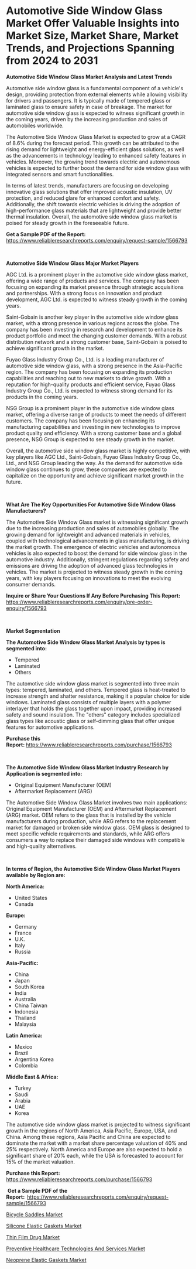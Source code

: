 <p><h1>Automotive Side Window Glass Market Offer Valuable Insights into Market Size, Market Share, Market Trends, and Projections Spanning from 2024 to 2031</h1></p><p><strong>Automotive Side Window Glass Market Analysis and Latest Trends</strong></p>
<p><p>Automotive side window glass is a fundamental component of a vehicle's design, providing protection from external elements while allowing visibility for drivers and passengers. It is typically made of tempered glass or laminated glass to ensure safety in case of breakage. The market for automotive side window glass is expected to witness significant growth in the coming years, driven by the increasing production and sales of automobiles worldwide.</p><p>The Automotive Side Window Glass Market is expected to grow at a CAGR of 8.6% during the forecast period. This growth can be attributed to the rising demand for lightweight and energy-efficient glass solutions, as well as the advancements in technology leading to enhanced safety features in vehicles. Moreover, the growing trend towards electric and autonomous vehicles is expected to further boost the demand for side window glass with integrated sensors and smart functionalities.</p><p>In terms of latest trends, manufacturers are focusing on developing innovative glass solutions that offer improved acoustic insulation, UV protection, and reduced glare for enhanced comfort and safety. Additionally, the shift towards electric vehicles is driving the adoption of high-performance glass materials that are lightweight and provide better thermal insulation. Overall, the automotive side window glass market is poised for steady growth in the foreseeable future.</p></p>
<p><strong>Get a Sample PDF of the Report:&nbsp;</strong> <a href="https://www.reliableresearchreports.com/enquiry/request-sample/1566793">https://www.reliableresearchreports.com/enquiry/request-sample/1566793</a></p>
<p>&nbsp;</p>
<p><strong>Automotive Side Window Glass Major Market Players</strong></p>
<p><p>AGC Ltd. is a prominent player in the automotive side window glass market, offering a wide range of products and services. The company has been focusing on expanding its market presence through strategic acquisitions and partnerships. With a strong focus on innovation and product development, AGC Ltd. is expected to witness steady growth in the coming years.</p><p>Saint-Gobain is another key player in the automotive side window glass market, with a strong presence in various regions across the globe. The company has been investing in research and development to enhance its product portfolio and meet the changing customer demands. With a robust distribution network and a strong customer base, Saint-Gobain is poised to achieve significant growth in the market.</p><p>Fuyao Glass Industry Group Co., Ltd. is a leading manufacturer of automotive side window glass, with a strong presence in the Asia-Pacific region. The company has been focusing on expanding its production capabilities and reaching out to new markets to drive growth. With a reputation for high-quality products and efficient service, Fuyao Glass Industry Group Co., Ltd. is expected to witness strong demand for its products in the coming years.</p><p>NSG Group is a prominent player in the automotive side window glass market, offering a diverse range of products to meet the needs of different customers. The company has been focusing on enhancing its manufacturing capabilities and investing in new technologies to improve product quality and efficiency. With a strong customer base and a global presence, NSG Group is expected to see steady growth in the market.</p><p>Overall, the automotive side window glass market is highly competitive, with key players like AGC Ltd., Saint-Gobain, Fuyao Glass Industry Group Co., Ltd., and NSG Group leading the way. As the demand for automotive side window glass continues to grow, these companies are expected to capitalize on the opportunity and achieve significant market growth in the future.</p></p>
<p>&nbsp;</p>
<p><strong>What Are The Key Opportunities For Automotive Side Window Glass Manufacturers?</strong></p>
<p><p>The Automotive Side Window Glass market is witnessing significant growth due to the increasing production and sales of automobiles globally. The growing demand for lightweight and advanced materials in vehicles, coupled with technological advancements in glass manufacturing, is driving the market growth. The emergence of electric vehicles and autonomous vehicles is also expected to boost the demand for side window glass in the automotive industry. Additionally, stringent regulations regarding safety and emissions are driving the adoption of advanced glass technologies in vehicles. The market is projected to witness steady growth in the coming years, with key players focusing on innovations to meet the evolving consumer demands.</p></p>
<p><strong>Inquire or Share Your Questions If Any Before Purchasing This Report:</strong> <a href="https://www.reliableresearchreports.com/enquiry/pre-order-enquiry/1566793">https://www.reliableresearchreports.com/enquiry/pre-order-enquiry/1566793</a></p>
<p>&nbsp;</p>
<p><strong>Market Segmentation</strong></p>
<p><strong>The Automotive Side Window Glass Market Analysis by types is segmented into:</strong></p>
<p><ul><li>Tempered</li><li>Laminated</li><li>Others</li></ul></p>
<p><p>The automotive side window glass market is segmented into three main types: tempered, laminated, and others. Tempered glass is heat-treated to increase strength and shatter resistance, making it a popular choice for side windows. Laminated glass consists of multiple layers with a polymer interlayer that holds the glass together upon impact, providing increased safety and sound insulation. The "others" category includes specialized glass types like acoustic glass or self-dimming glass that offer unique features for automotive applications.</p></p>
<p><strong>Purchase this Report:&nbsp;</strong><a href="https://www.reliableresearchreports.com/purchase/1566793">https://www.reliableresearchreports.com/purchase/1566793</a></p>
<p>&nbsp;</p>
<p><strong>The Automotive Side Window Glass Market Industry Research by Application is segmented into:</strong></p>
<p><ul><li>Original Equipment Manufacturer (OEM)</li><li>Aftermarket Replacement (ARG)</li></ul></p>
<p><p>The Automotive Side Window Glass Market involves two main applications: Original Equipment Manufacturer (OEM) and Aftermarket Replacement (ARG) market. OEM refers to the glass that is installed by the vehicle manufacturers during production, while ARG refers to the replacement market for damaged or broken side window glass. OEM glass is designed to meet specific vehicle requirements and standards, while ARG offers consumers a way to replace their damaged side windows with compatible and high-quality alternatives.</p></p>
<p>&nbsp;</p>
<p><strong>In terms of Region, the Automotive Side Window Glass Market Players available by Region are:</strong></p>
<p>
    <p> <strong> North America: </strong>
        <ul>
            <li>United States</li>
            <li>Canada</li>
        </ul>
        </p> 
    <p> <strong> Europe: </strong>
        <ul>
            <li>Germany</li>
            <li>France</li>
            <li>U.K.</li>
            <li>Italy</li>
            <li>Russia</li>
        </ul>
        </p> 
    <p> <strong> Asia-Pacific: </strong>
        <ul>
            <li>China</li>
            <li>Japan</li>
            <li>South Korea</li>
            <li>India</li>
            <li>Australia</li>
            <li>China Taiwan</li>
            <li>Indonesia</li>
            <li>Thailand</li>
            <li>Malaysia</li>
        </ul>
        </p> 
    <p> <strong> Latin America: </strong>
        <ul>
            <li>Mexico</li>
            <li>Brazil</li>
            <li>Argentina Korea</li>
            <li>Colombia</li>
        </ul>
        </p> 
    <p> <strong> Middle East & Africa: </strong>
        <ul>
            <li>Turkey</li>
            <li>Saudi</li>
            <li>Arabia</li>
            <li>UAE</li>
            <li>Korea</li>
        </ul>
    </p>
    </p>
<p><p>The automotive side window glass market is projected to witness significant growth in the regions of North America, Asia Pacific, Europe, USA, and China. Among these regions, Asia Pacific and China are expected to dominate the market with a market share percentage valuation of 40% and 25% respectively. North America and Europe are also expected to hold a significant share of 20% each, while the USA is forecasted to account for 15% of the market valuation.</p></p>
<p><strong>Purchase this Report: </strong><a href="https://www.reliableresearchreports.com/purchase/1566793">https://www.reliableresearchreports.com/purchase/1566793</a></p>
<p>&nbsp;<strong>Get a Sample PDF of the Report:&nbsp;&nbsp;</strong><a href="https://www.reliableresearchreports.com/enquiry/request-sample/1566793">https://www.reliableresearchreports.com/enquiry/request-sample/1566793</a></p>
<p><strong></strong></p>
<p><p><a href="https://issuu.com/reportprime-2/docs/bicycle-saddles-market-size-2030.pptx">Bicycle Saddles Market</a></p><p><a href="https://github.com/luckyshygirl/Market-Research-Report-List-3/blob/main/silicone-elastic-gaskets-market.md">Silicone Elastic Gaskets Market</a></p><p><a href="https://medium.com/@cierrahayes645/thin-film-drug-market-size-market-outlook-and-market-forecast-2024-to-2031-b01abd62724e">Thin Film Drug Market</a></p><p><a href="https://medium.com/@cierrahayes645/preventive-healthcare-technologies-and-services-market-size-and-market-trends-complete-industry-d6e16d562ca8">Preventive Healthcare Technologies And Services Market</a></p><p><a href="https://github.com/markusgodoy/Market-Research-Report-List-1/blob/main/neoprene-elastic-gaskets-market.md">Neoprene Elastic Gaskets Market</a></p></p>